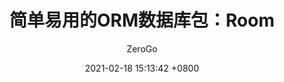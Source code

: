 ---
layout: article
title:  简单易用的ORM数据库包：Room
permalink: /android/room
key:    2.6-room
author: ZeroGo
date:   2021-02-18 15:13:42 +0800
aside:
  toc: true
sidebar:
  nav: android-cn
---